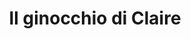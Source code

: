 ---
layout: post
title: Il ginocchio di Claire
director: Éric Rohmer
year: 1970
cover: https://images.mubicdn.net/images/film/793/cache-8371-1608140191/image-w1280.jpg
---